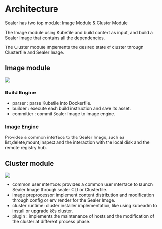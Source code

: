 # Architecture

Sealer has two top module: Image Module & Cluster Module

The Image module using Kubefile and build context as input, and build a Sealer Image that contains all the dependencies.

The Cluster module implements the desired state of cluster through Clusterfile and Sealer Image.

## Image module

![](../../../attachment/images/image-arch.png)

### Build Engine

* parser : parse Kubefile into Dockerfile.
* builder : execute each build instruction and save its asset.
* committer : commit Sealer Image to image engine.

### Image Engine

Provides a common interface to the Sealer Image, such as list,delete,mount,inspect and the interaction with the local
disk and the remote registry hub.

## Cluster module

![](https://user-images.githubusercontent.com/83740799/210050465-104e7374-1bf0-429b-af0e-a471f022fbb9.png)

* common user interface: provides a common user interface to launch Sealer Image through sealer CLI or Clusterfile.
* image preprocessor: implement content distribution and modification through config or env render for the Sealer Image.
* cluster runtime: cluster installer implementation, like using kubeadm to install or upgrade k8s cluster.
* plugin : implements the maintenance of hosts and the modification of the cluster at different process phase.
